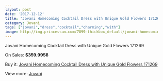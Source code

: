 ```yaml
---
layout: post
date: '2017-12-12'
title: "Jovani Homecoming Cocktail Dress with Unique Gold Flowers 171269"
category: Jovani
tags: ["jovani","dress","cocktail","charming","with"]
image: http://img.princessan.com/7899-thickbox_default/jovani-homecoming-cocktail-dress-with-unique-gold-flowers-171269.jpg
---
```

Jovani Homecoming Cocktail Dress with Unique Gold Flowers 171269

On Sales: **$359.9958**
<a href="https://www.princessan.com/en/jovani/3471-jovani-homecoming-cocktail-dress-with-unique-gold-flowers-171269.html"><amp-img layout="responsive" width="600" height="600" src="//img.princessan.com/7899-thickbox_default/jovani-homecoming-cocktail-dress-with-unique-gold-flowers-171269.jpg" alt="Jovani Homecoming Cocktail Dress with Unique Gold Flowers 171269 0" /></a>
<a href="https://www.princessan.com/en/jovani/3471-jovani-homecoming-cocktail-dress-with-unique-gold-flowers-171269.html"><amp-img layout="responsive" width="600" height="600" src="//img.princessan.com/7900-thickbox_default/jovani-homecoming-cocktail-dress-with-unique-gold-flowers-171269.jpg" alt="Jovani Homecoming Cocktail Dress with Unique Gold Flowers 171269 1" /></a>

Buy it: [Jovani Homecoming Cocktail Dress with Unique Gold Flowers 171269](https://www.princessan.com/en/jovani/3471-jovani-homecoming-cocktail-dress-with-unique-gold-flowers-171269.html "Jovani Homecoming Cocktail Dress with Unique Gold Flowers 171269")

View more: [Jovani](https://www.princessan.com/en/26-jovani "Jovani")